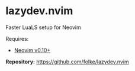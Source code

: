 # lazydev.nvim

Faster LuaLS setup for Neovim

Requires:

- [Neovim v0.10+](https://github.com/neovim/neovim/releases)

**Repository:** <https://github.com/folke/lazydev.nvim>

<!-- vim: set ft=markdown: -->